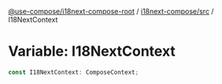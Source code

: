 [@use-compose/i18next-compose-root](../../../index.md) / [i18next-compose/src](../index.md) / I18NextContext

# Variable: I18NextContext

```ts
const I18NextContext: ComposeContext;
```
